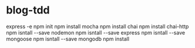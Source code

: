# blog-tdd
express -e
npm init
npm install mocha
npm install chai
npm install chai-http
npm isntall --save nodemon
npm isntall --save express
npm isntall --save mongoose
npm isntall --save mongodb
npm install
